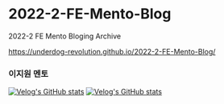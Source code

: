 # 2022-2-FE-Mento-Blog
2022-2 FE Mento Bloging Archive

https://underdog-revolution.github.io/2022-2-FE-Mento-Blog/

### 이지원 멘토
[![Velog's GitHub stats](https://velog-readme-stats.vercel.app/api/list?name=isdiscodead)](https://velog.io/@isdiscodead)
      [![Velog's GitHub stats](https://velog-readme-stats.vercel.app/api?name=isdiscodead&tag=LikeLion)](https://velog-readme-stats.vercel.app/api/redirect?name=isdiscodead&tag=LikeLion)
